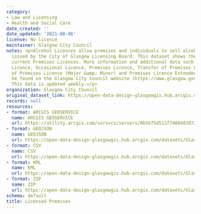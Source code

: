 ```yaml
---
category:
- Law and Licensing
- Health and Social Care
date_created: ''
date_updated: '2021-08-06'
license: No licence
maintainer: Glasgow City Council
notes: <p>Alcohol Licences allow premises and individuals to sell alcohol. They are
  issued by the City of Glasgow Licensing Board. This dataset shows the location of
  current Premises Licences. More information and additional data such as Personal
  Licence, Occasional Licence, Premises Licence, Transfer of Premises Licence, Variation
  of Premises Licence (Major &amp; Minor) and Premises Licence Extended Hours can
  be found on the Glasgow City Council website (https://www.glasgow.gov.uk/index.aspx?articleid=17552).
  This data is updated weekly.</p>
organization: Glasgow City Council
original_dataset_link: https://open-data-design-glasgowgis.hub.arcgis.com/maps/GlasgowGIS::licensed-premises
records: null
resources:
- format: ARCGIS GEOSERVICE
  name: ARCGIS GEOSERVICE
  url: https://utility.arcgis.com/usrsvcs/servers/0b5b75d511f7400483d7275881897215/rest/services/OPEN_DATA/Licensed_Premises/MapServer/0
- format: GEOJSON
  name: GEOJSON
  url: https://open-data-design-glasgowgis.hub.arcgis.com/datasets/GlasgowGIS::licensed-premises.geojson?outSR=%7B%22latestWkid%22%3A27700%2C%22wkid%22%3A27700%7D
- format: CSV
  name: CSV
  url: https://open-data-design-glasgowgis.hub.arcgis.com/datasets/GlasgowGIS::licensed-premises.csv?outSR=%7B%22latestWkid%22%3A27700%2C%22wkid%22%3A27700%7D
- format: KML
  name: KML
  url: https://open-data-design-glasgowgis.hub.arcgis.com/datasets/GlasgowGIS::licensed-premises.kml?outSR=%7B%22latestWkid%22%3A27700%2C%22wkid%22%3A27700%7D
- format: ZIP
  name: ZIP
  url: https://open-data-design-glasgowgis.hub.arcgis.com/datasets/GlasgowGIS::licensed-premises.zip?outSR=%7B%22latestWkid%22%3A27700%2C%22wkid%22%3A27700%7D
schema: default
title: Licensed Premises
---
```


